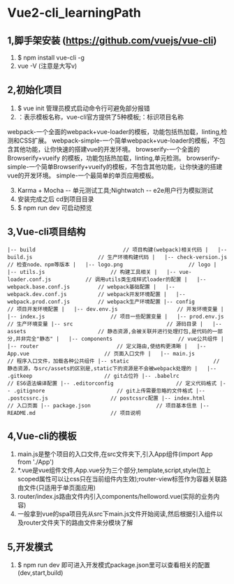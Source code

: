 # Vue2-cli_learningPath 

## 1,脚手架安装 (https://github.com/vuejs/vue-cli)

1. $ npm install vue-cli -g
2. vue -V (注意是大写v)

## 2,初始化项目

1. $ vue init <template-name> <project-name>  管理员模式启动命令行可避免部分报错
2. <template-name>：表示模板名称，vue-cli官方提供了5种模板;<project-name>：标识项目名称

webpack-一个全面的webpack+vue-loader的模板，功能包括热加载，linting,检测和CSS扩展。
webpack-simple-一个简单webpack+vue-loader的模板，不包含其他功能，让你快速的搭建vue的开发环境。
browserify-一个全面的Browserify+vueify 的模板，功能包括热加载，linting,单元检测。
browserify-simple-一个简单Browserify+vueify的模板，不包含其他功能，让你快速的搭建vue的开发环境。
simple-一个最简单的单页应用模板。

3. Karma + Mocha -- 单元测试工具;Nightwatch -- e2e用户行为模拟测试
4. 安装完成之后 cd到项目目录
5. $ npm run dev 可启动预览

## 3,Vue-cli项目结构

``
|-- build                            // 项目构建(webpack)相关代码
|   |-- build.js                     // 生产环境构建代码
|   |-- check-version.js             // 检查node、npm等版本
|   |-- logo.png                     // logo
|   |-- utils.js                     // 构建工具相关
|   |-- vue-loader.conf.js           // 调用utils类生成样式loader的配置
|   |-- webpack.base.conf.js         // webpack基础配置
|   |-- webpack.dev.conf.js          // webpack开发环境配置
|   |-- webpack.prod.conf.js         // webpack生产环境配置
|-- config                           // 项目开发环境配置
|   |-- dev.env.js                   // 开发环境变量
|   |-- index.js                     // 项目一些配置变量
|   |-- prod.env.js                  // 生产环境变量
|-- src                              // 源码目录
|   |-- assets                       // 静态资源,会被关联并进行处理打包,是代码的一部分,并非完全"静态"
|   |-- components                     // vue公共组件
|   |-- router                         // 定义路由,使结构更清晰
|   |-- App.vue                        // 页面入口文件
|   |-- main.js                        // 程序入口文件，加载各种公共组件
|-- static                           // 静态资源，与src/assets的区别是,static下的资源是不会被webpack处理的
|   |-- .gitkeep                       // git占位符
|-- .babelrc                         // ES6语法编译配置
|-- .editorconfig                    // 定义代码格式
|-- .gitignore                       // git上传需要忽略的文件格式
|-- .postcssrc.js                    // postcssrc配置
|-- index.html                       // 入口页面
|-- package.json                     // 项目基本信息
|-- README.md                        // 项目说明
``

## 4,Vue-cli的模板

1. main.js是整个项目的入口文件,在src文件夹下,引入App组件(import App from './App')
2. *.vue是vue组件文件,App.vue分为三个部分,template,script,style(加上scoped属性可以让css只在当前组件内生效);router-view标签作为容器关联路由文件(只适用于单页面应用)
3. router/index.js路由文件内引入components/helloword.vue(实际的业务内容)
4. 一般拿到vue的spa项目先从src下main.js文件开始阅读,然后根据引入组件以及router文件夹下的路由文件来分模块了解

## 5,开发模式

1. $ npm run dev 即可进入开发模式package.json里可以查看相关的配置(dev,start,build)